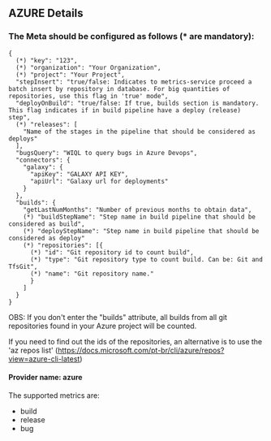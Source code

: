 ## AZURE Details

### The Meta should be configured as follows (* are mandatory):
```
{
  (*) "key": "123",
  (*) "organization": "Your Organization",
  (*) "project": "Your Project",
  "stepInsert": "true/false: Indicates to metrics-service proceed a batch insert by repository in database. For big quantities of repositories, use this flag in 'true' mode",
  "deployOnBuild": "true/false: If true, builds section is mandatory. This flag indicates if in build pipeline have a deploy (release) step",
  (*) "releases": [
    "Name of the stages in the pipeline that should be considered as deploys"
  ],
  "bugsQuery": "WIQL to query bugs in Azure Devops",
  "connectors": {
    "galaxy": {
      "apiKey": "GALAXY API KEY",
      "apiUrl": "Galaxy url for deployments"
    }
  },
  "builds": {
    "getLastNumMonths": "Number of previous months to obtain data",
    (*) "buildStepName": "Step name in build pipeline that should be considered as build",
    (*) "deployStepName": "Step name in build pipeline that should be considered as deploy"
    (*) "repositories": [{
      (*) "id": "Git repository id to count build",
      (*) "type": "Git repository type to count build. Can be: Git and TfsGit",
      (*) "name": "Git repository name." 		
      }
    ]
  }
}
```
OBS: If you don't enter the "builds" attribute, all builds from all git repositories found in your Azure project will be counted.

If you need to find out the ids of the repositories, an alternative is to use the 'az repos list' (https://docs.microsoft.com/pt-br/cli/azure/repos?view=azure-cli-latest)

#### Provider name: azure

The supported metrics are:
- build
- release
- bug